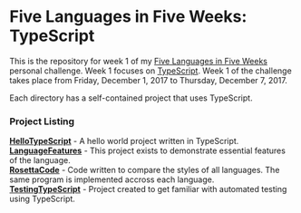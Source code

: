 # Five Languages in Five Weeks: TypeScript
This is the repository for week 1 of my [Five Languages in Five Weeks][fnf] personal challenge. Week 1 focuses on [TypeScript][ts]. Week 1 of the challenge takes place from Friday, December 1, 2017 to Thursday, December 7, 2017.

Each directory has a self-contained project that uses TypeScript.

### Project Listing
**[HelloTypeScript][hts]** - A hello world project written in TypeScript.  
**[LanguageFeatures][lf]** - This project exists to demonstrate essential features of the language.  
**[RosettaCode][rc]** - Code written to compare the styles of all languages. The same program is implemented accross each language.  
**[TestingTypeScript][tt]** - Project created to get familiar with automated testing using TypeScript.  


[fnf]: https://dev-eryday.com/challenge/2017/11/30/Five-Languages-in-Five-Weeks.html
[ts]: https://www.typescriptlang.org/
[hts]: https://github.com/jpniederer/FiveInFive-TypeScript/tree/master/HelloTypeScript
[lf]: https://github.com/jpniederer/FiveInFive-TypeScript/tree/master/LanguageFeatures
[tt]: https://github.com/jpniederer/FiveInFive-TypeScript/tree/master/TestingTypeScript
[rc]: https://github.com/jpniederer/FiveInFive-TypeScript/tree/master/RosettaCode